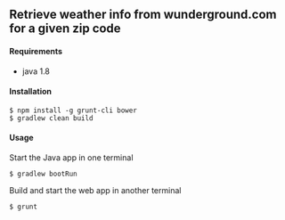 ## Retrieve weather info from wunderground.com for a given zip code

#### Requirements
* java 1.8

#### Installation
    $ npm install -g grunt-cli bower
    $ gradlew clean build

#### Usage
Start the Java app in one terminal

    $ gradlew bootRun

Build and start the web app in another terminal

    $ grunt

